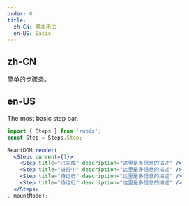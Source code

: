 ```yaml
---
order: 0
title:
  zh-CN: 基本用法
  en-US: Basic
---
```


## zh-CN

简单的步骤条。

## en-US

The most basic step bar.

````jsx
import { Steps } from 'rubix';
const Step = Steps.Step;

ReactDOM.render(
  <Steps current={1}>
    <Step title="已完成" description="这里是多信息的描述" />
    <Step title="进行中" description="这里是多信息的描述" />
    <Step title="待运行" description="这里是多信息的描述" />
    <Step title="待运行" description="这里是多信息的描述" />
  </Steps>
, mountNode);
````
